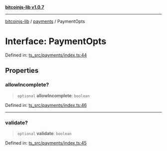 [**bitcoinjs-lib v1.0.7**](../../../README.md)

***

[bitcoinjs-lib](../../../README.md) / [payments](../README.md) / PaymentOpts

# Interface: PaymentOpts

Defined in: [ts\_src/payments/index.ts:44](https://github.com/sCrypt-Inc/bitcoinjs-lib/blob/e3b2d1c4c35cd925f8b17063dc9eb0300cab46a2/ts_src/payments/index.ts#L44)

## Properties

### allowIncomplete?

> `optional` **allowIncomplete**: `boolean`

Defined in: [ts\_src/payments/index.ts:46](https://github.com/sCrypt-Inc/bitcoinjs-lib/blob/e3b2d1c4c35cd925f8b17063dc9eb0300cab46a2/ts_src/payments/index.ts#L46)

***

### validate?

> `optional` **validate**: `boolean`

Defined in: [ts\_src/payments/index.ts:45](https://github.com/sCrypt-Inc/bitcoinjs-lib/blob/e3b2d1c4c35cd925f8b17063dc9eb0300cab46a2/ts_src/payments/index.ts#L45)
